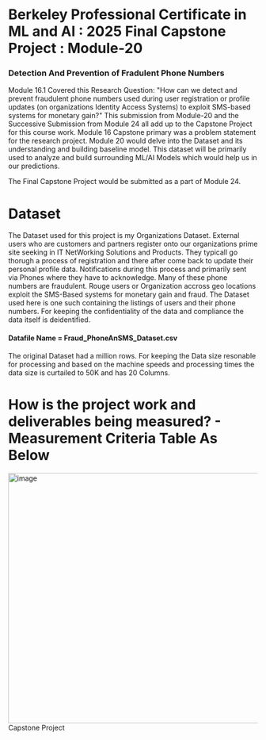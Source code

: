 # Berkeley Professional Certificate in ML and AI : 2025 Final Capstone Project : Module-20
### Detection And Prevention of Fradulent Phone Numbers
 
Module 16.1 Covered this Research Question: 
"How can we detect and prevent fraudulent phone numbers used during user registration or profile updates (on organizations Identity Access Systems) to exploit SMS-based systems for monetary gain?"
This submission from Module-20 and the Successive Submission from Module 24 all add up to the Capstone Project for this course work.
Module 16 Capstone primary was a problem statement for the research project. Module 20 would delve into the Dataset and its understanding and building baseline model. This dataset will be primarily used to analyze and build surrounding ML/AI Models which would help us in our predictions.

The Final Capstone Project would be submitted as a part of Module 24.
# Dataset

The Dataset used for this project is my Organizations Dataset. External users who are customers and partners register onto our organizations prime site seeking in IT NetWorking Solutions and Products. They typicall go thorugh a process of registration and there after come back to update their personal profile data. Notifications during this process and primarily sent via Phones where they have to acknowledge. Many of these phone numbers are fraudulent. Rouge users or Organization accross geo locations exploit the SMS-Based systems for monetary gain and fraud. The Dataset used here is one such containing the listings of users and their phone numbers.
For keeping the confidentiality of the data and compliance the data itself is deidentified.

#### Datafile Name = Fraud_PhoneAnSMS_Dataset.csv

The original Dataset had a million rows. For keeping the Data size resonable for processing and based on the machine speeds and processing times the data size is curtailed to 50K and has 20 Columns.

# How is the project work and deliverables being measured? - Measurement Criteria Table As Below
<img width="842" height="505" alt="image" src="https://github.com/user-attachments/assets/28010461-6ed7-4e4a-a765-3aa3f5efd99e" />
Capstone Project

